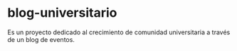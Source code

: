 # blog-universitario
Es un proyecto dedicado al crecimiento de comunidad universitaria a través de un blog de eventos.
